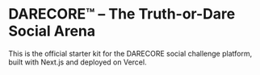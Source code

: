 # DARECORE™ – The Truth-or-Dare Social Arena

This is the official starter kit for the DARECORE social challenge platform, built with Next.js and deployed on Vercel.